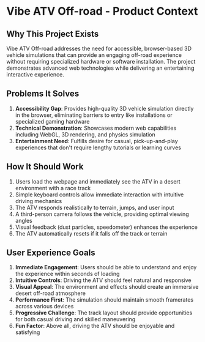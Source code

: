 # Vibe ATV Off-road - Product Context

## Why This Project Exists
Vibe ATV Off-road addresses the need for accessible, browser-based 3D vehicle simulations that can provide an engaging off-road experience without requiring specialized hardware or software installation. The project demonstrates advanced web technologies while delivering an entertaining interactive experience.

## Problems It Solves
1. **Accessibility Gap**: Provides high-quality 3D vehicle simulation directly in the browser, eliminating barriers to entry like installations or specialized gaming hardware
2. **Technical Demonstration**: Showcases modern web capabilities including WebGL, 3D rendering, and physics simulation
3. **Entertainment Need**: Fulfills desire for casual, pick-up-and-play experiences that don't require lengthy tutorials or learning curves

## How It Should Work
1. Users load the webpage and immediately see the ATV in a desert environment with a race track
2. Simple keyboard controls allow immediate interaction with intuitive driving mechanics
3. The ATV responds realistically to terrain, jumps, and user input
4. A third-person camera follows the vehicle, providing optimal viewing angles
5. Visual feedback (dust particles, speedometer) enhances the experience
6. The ATV automatically resets if it falls off the track or terrain

## User Experience Goals
1. **Immediate Engagement**: Users should be able to understand and enjoy the experience within seconds of loading
2. **Intuitive Controls**: Driving the ATV should feel natural and responsive
3. **Visual Appeal**: The environment and effects should create an immersive desert off-road atmosphere
4. **Performance First**: The simulation should maintain smooth framerates across various devices
5. **Progressive Challenge**: The track layout should provide opportunities for both casual driving and skilled maneuvering
6. **Fun Factor**: Above all, driving the ATV should be enjoyable and satisfying
